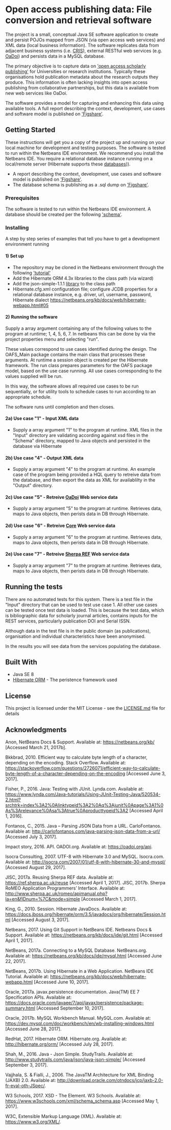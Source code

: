 # Open access publishing data: File conversion and retrieval software

The project is a small, conceptual Java SE software application to create and persist POJOs mapped from JSON (via open access web services) and XML data (local business information). The software replicates data from adjacent business systems (i.e. [CRIS](https://en.wikipedia.org/wiki/Current_research_information_system)), external RESTful web services (e.g. [OaDoi](https://oadoi.org/api)) and persists data in a MySQL database.

The primary objective is to capture data on ['open access scholarly publishing'](https://en.wikipedia.org/wiki/Open_access) for Universities or research institutions. Typically these organisations hold publication metadata about the research outputs they produce. This information is  often lacking insights into open access publishing from collaborative partnerships, but this data is available from new web services like OaDoi.

The software provides a model for capturing and enhancing this data using available tools. A full report describing the context, development, use cases and software model is published on ['Figshare'](https://dx.doi.org/10.6084/m9.figshare.4887011).

## Getting Started

These instructions will get you a copy of the project up and running on your local machine for development and testing purposes. The software is tested to run within the Netbeans IDE environment. We recommend you install the Netbeans IDE. You require a relational database instance running on a local/remote server (Hibernate supports these [databases](https://netbeans.org/kb/docs/ide/git.html))).

* A report describing the context, development, use cases and software model is published on ['Figshare'](https://dx.doi.org/10.6084/m9.figshare.4887011).
* The database schema is publishing as a .sql dump on ['Figshare'](https://dx.doi.org/10.6084/m9.figshare.5765499).

### Prerequisites

The software is tested to run within the Netbeans IDE environment. A database should be created per the following ['schema'](https://dx.doi.org/10.6084/m9.figshare.5765499).

### Installing

A step by step series of examples that tell you have to get a development environment running

#### 1) Set up
* The repository may be cloned in the Netbeans environment through the following ['tutorial'](https://netbeans.org/kb/docs/ide/git.html)
* Add the Hibernate ORM 4.3x libraries to the class path (via wizard)
* Add the json-simple-1.1.1 [library](https://code.google.com/archive/p/json-simple/downloads) to the class path
* Hibernate.cfg.xml configuration file; configure JCDB properties for a relational database instance, e.g. driver, url, username, password, Hibernate dialect
https://netbeans.org/kb/docs/web/hibernate-webapp.html#05

#### 2) Running the software
Supply a array argument containing any of the following values to the program at runtime; 1, 4, 5, 6, 7. In netbeans this can be done by via the project properties menu and selecting "run".

These values correspond to use cases identified during the design. The OAFS_Main package contains the main class that processes these arguments. At runtime a session object is created per the Hibernate framework. The run class prepares parameters for the OAFS package model, based on the use case running. All use cases corresponding to the values supplied will be run.

In this way, the software allows all required use cases to be run sequentially, or for utility tools to schedule cases to run according to an appropriate schedule.

The software runs until completion and then closes.

#### 2a) Use case "1" - Input XML data
* Supply a array argument "1" to the program at runtime. XML files in the "Input" directory are validating according against xsd files in the "Schema" directory, mapped to Java objects and persisted in the database via Hibernate

#### 2b) Use case "4" - Output XML data
* Supply a array argument "4" to the program at runtime. An example case of the program being provided a HQL query to retreive data from the database, and then export the data as XML for availablilty in the "Output" directory.

#### 2c) Use case "5" - Retreive [OaDoi](https://oadoi.org/api) Web service data
* Supply a array argument "5" to the program at runtime. Retrieves data, maps to Java objects, then perists data in DB through Hibernate.

#### 2d) Use case "6" - Retreive [Core](https://core.ac.uk/services#api) Web service data
* Supply a array argument "6" to the program at runtime. Retrieves data, maps to Java objects, then perists data in DB through Hibernate.

#### 2e) Use case "7" - Retreive [Sherpa REF](https://ref.sherpa.ac.uk/api) Web service data
* Supply a array argument "7" to the program at runtime. Retrieves data, maps to Java objects, then perists data in DB through Hibernate.

## Running the tests

There are no automated tests for this system. There is a test file in the "Input" directory that can be used to test use case 1. All other use cases can be tested once test data is loaded. This is because the test data, which is bibliographic data for scholarly journal articles, contains inputs for the REST services, particularly publication DOI and Serial ISSN.

Although data in the test file is in the public domain (as publications), organisation and individual characteristics have been anonymised.

In the results you will see data from the services populating the database.

## Built With
* Java SE 8
* [Hibernate ORM](http://hibernate.org/) - The peristence framework used

## License

This project is licensed under the MIT License - see the [LICENSE.md](LICENSE.md) file for details

## Acknowledgments

Anon, NetBeans Docs &amp; Support. Available at: https://netbeans.org/kb/ [Accessed March 21, 2017b].

Bkkbrad, 2010. Efficient way to calculate byte length of a character, depending on the encoding. Stack Overflow. Available at: https://stackoverflow.com/questions/2726071/efficient-way-to-calculate-byte-length-of-a-character-depending-on-the-encoding [Accessed June 3, 2017].

Fisher, P., 2016. Java: Testing with JUnit. Lynda.com. Available at: https://www.lynda.com/Java-tutorials/Using-JUnit-Testing-Java/520534-2.html?srchtrk=index%3A2%0Alinktypeid%3A2%0Aq%3Ajunit%0Apage%3A1%0As%3Arelevance%0Asa%3Atrue%0Aproducttypeid%3A2 [Accessed April 1, 2016].

Fontanos, C., 2015. Java – Parsing JSON Data from a URL. CarloFontanos. Available at: http://carlofontanos.com/java-parsing-json-data-from-a-url/ [Accessed July 3, 2017].

Impact story, 2016. API. OADOI.org. Available at: https://oadoi.org/api.

Isocra Consulting, 2007. UTF-8 with Hibernate 3.0 and MySQL. Isocra.com. Available at: http://isocra.com/2007/01/utf-8-with-hibernate-30-and-mysql/ [Accessed August 29, 2017].

JISC, 2017a. Reusing Sherpa REF data. Available at: https://ref.sherpa.ac.uk/reuse [Accessed April 1, 2017].
JISC, 2017b. Sherpa RoMEO Application Programmers’ Interface. Available at: http://www.sherpa.ac.uk/romeo/apimanual.php?la=en&fIDnum=%7C&mode=simple [Accessed March 1, 2017].

King, G., 2010. Session. Hibernate JavaDocs. Available at: https://docs.jboss.org/hibernate/orm/3.5/javadocs/org/hibernate/Session.html [Accessed August 3, 2017].

Netbeans, 2017. Using Git Support in NetBeans IDE. Netbeans Docs & Support. Available at: https://netbeans.org/kb/docs/ide/git.html [Accessed April 1, 2017].

NetBeans, 2017a. Connecting to a MySQL Database. NetBeans.org. Available at: https://netbeans.org/kb/docs/ide/mysql.html [Accessed June 22, 2017].

NetBeans, 2017b. Using Hibernate in a Web Application. NetBeans IDE Tutorial. Available at: https://netbeans.org/kb/docs/web/hibernate-webapp.html [Accessed June 10, 2017].

Oracle, 2017a. javax.persistence documentation. Java(TM) EE 7 Specification APIs. Available at: https://docs.oracle.com/javaee/7/api/javax/persistence/package-summary.html [Accessed September 10, 2017].

Oracle, 2017b. MySQL Workbench Manual. MySQL.com. Available at: https://dev.mysql.com/doc/workbench/en/wb-installing-windows.html [Accessed June 28, 2017].

RedHat, 2017. Hibernate ORM. Hibernate.org. Available at: http://hibernate.org/orm/ [Accessed July 28, 2017].

Shah, M., 2016. Java - Json Simple. StudyTrails. Available at: http://www.studytrails.com/java/json/java-json-simple/ [Accessed September 3, 2017].

Vajjhala, S. & Fialli, J., 2006. The JavaTM Architecture for XML Binding (JAXB) 2.0. Available at: http://download.oracle.com/otndocs/jcp/jaxb-2.0-fr-eval-oth-JSpec/.

W3 Schools, 2017. XSD - The <schema> Element. W3 Schools. Available at: https://www.w3schools.com/xml/schema_schema.asp [Accessed May 1, 2017].
  
W3C, Extensible Markup Language (XML). Available at: https://www.w3.org/XML/.
